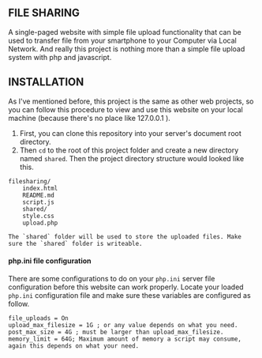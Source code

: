 ## FILE SHARING

A single-paged website with simple file upload functionality that can be used to transfer file from your smartphone to your Computer via Local Network. And really this project is nothing more than a simple file upload system with php and javascript.

## INSTALLATION

As I've mentioned before, this project is the same as other web projects, so you can follow this procedure to view and use this website on your local machine (because there's no place like 127.0.0.1 ).

1. First, you can clone this repository into your server's document root directory.
2. Then `cd` to the root of this project folder and create a new directory named `shared`. Then the project directory structure would looked like this.
```
filesharing/
    index.html
    README.md
    script.js
    shared/
    style.css
    upload.php
```
    The `shared` folder will be used to store the uploaded files. Make sure the `shared` folder is writeable.

#### php.ini file configuration

There are some configurations to do on your `php.ini` server file configuration before this website can work properly. Locate your loaded `php.ini` configuration file and make sure these variables are configured as follow.
```
file_uploads = On
upload_max_filesize = 1G ; or any value depends on what you need.
post_max_size = 4G ; must be larger than upload_max_filesize.
memory_limit = 64G; Maximum amount of memory a script may consume, again this depends on what your need.
```
